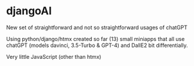 # djangoAI
New set of straightforward and not so straightforward usages of chatGPT

Using python/django/htmx created so far (13) small miniapps
that all use chatGPT (models davinci, 3.5-Turbo & GPT-4) and DallE2 bit differentially.

Very little JavaScript (other than htmx)
